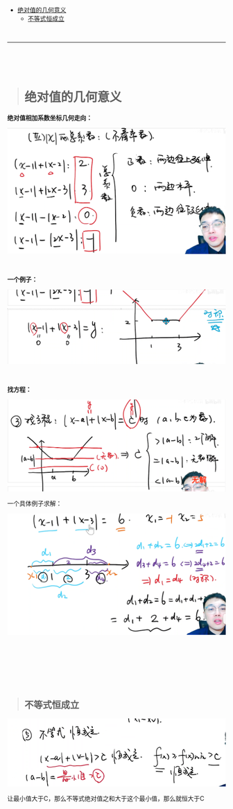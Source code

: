 > <h1 id=""></h1>
- [绝对值的几何意义](#绝对值的几何意义)
	- [不等式恒成立](#不等式恒成立)




<br/>

***
<br/><br/><br/>

> <h1 id="绝对值的几何意义">绝对值的几何意义</h1>


**绝对值相加系数坐标几何走向：**

![ky1.0.0.0.png](./Pictures/ky1.0.0.0.png)

<br/>

**一个例子：**

![ky1.0.0.1.png](./Pictures/ky1.0.0.1.png)

<br/>

**找方程：**

![ky1.0.0.2.png](./Pictures/ky1.0.0.2.png)

一个具体例子求解：

![ky1.0.0.3.png](./Pictures/ky1.0.0.3.png)


<br/> <br/>

<br/><br/><br/>

> <h2 id="不等式恒成立">不等式恒成立</h2>


![ky1.0.0.4.png](./Pictures/ky1.0.0.4.png)

让最小值大于C，那么不等式绝对值之和大于这个最小值，那么就恒大于C










